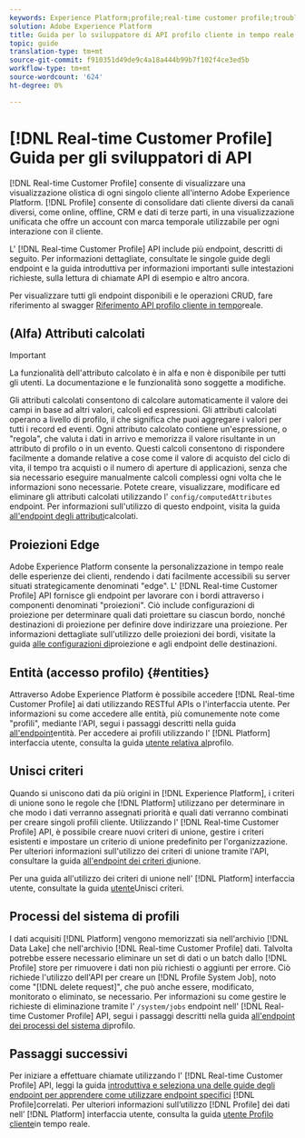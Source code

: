 ```yaml
---
keywords: Experience Platform;profile;real-time customer profile;troubleshooting;API
solution: Adobe Experience Platform
title: Guida per lo sviluppatore di API profilo cliente in tempo reale
topic: guide
translation-type: tm+mt
source-git-commit: f910351d49de9c4a18a444b99b7f102f4ce3ed5b
workflow-type: tm+mt
source-wordcount: '624'
ht-degree: 0%

---
```



# [!DNL Real-time Customer Profile] Guida per gli sviluppatori di API

[!DNL Real-time Customer Profile] consente di visualizzare una visualizzazione olistica di ogni singolo cliente all&#39;interno  Adobe Experience Platform. [!DNL Profile] consente di consolidare dati cliente diversi da canali diversi, come online, offline, CRM e dati di terze parti, in una visualizzazione unificata che offre un account con marca temporale utilizzabile per ogni interazione con il cliente.

L&#39; [!DNL Real-time Customer Profile] API include più endpoint, descritti di seguito. Per informazioni dettagliate, consultate le singole guide degli endpoint e la guida [](getting-started.md) introduttiva per informazioni importanti sulle intestazioni richieste, sulla lettura di chiamate API di esempio e altro ancora.

Per visualizzare tutti gli endpoint disponibili e le operazioni CRUD, fare riferimento al swagger [Riferimento API profilo cliente in tempo](https://www.adobe.io/apis/experienceplatform/home/api-reference.html#!acpdr/swagger-specs/real-time-customer-profile.yaml)reale.

## (Alfa) Attributi calcolati

>[!IMPORTANT]
>
>
>La funzionalità dell&#39;attributo calcolato è in alfa e non è disponibile per tutti gli utenti. La documentazione e le funzionalità sono soggette a modifiche.

Gli attributi calcolati consentono di calcolare automaticamente il valore dei campi in base ad altri valori, calcoli ed espressioni. Gli attributi calcolati operano a livello di profilo, il che significa che puoi aggregare i valori per tutti i record ed eventi. Ogni attributo calcolato contiene un&#39;espressione, o &quot;regola&quot;, che valuta i dati in arrivo e memorizza il valore risultante in un attributo di profilo o in un evento. Questi calcoli consentono di rispondere facilmente a domande relative a cose come il valore di acquisto del ciclo di vita, il tempo tra acquisti o il numero di aperture di applicazioni, senza che sia necessario eseguire manualmente calcoli complessi ogni volta che le informazioni sono necessarie. Potete creare, visualizzare, modificare ed eliminare gli attributi calcolati utilizzando l&#39; `config/computedAttributes` endpoint. Per informazioni sull&#39;utilizzo di questo endpoint, visita la guida [all&#39;endpoint degli attributi](computed-attributes.md)calcolati.

## Proiezioni Edge

 Adobe Experience Platform consente la personalizzazione in tempo reale delle esperienze dei clienti, rendendo i dati facilmente accessibili su server situati strategicamente denominati &quot;edge&quot;. L&#39; [!DNL Real-time Customer Profile] API fornisce gli endpoint per lavorare con i bordi attraverso i componenti denominati &quot;proiezioni&quot;. Ciò include configurazioni di proiezione per determinare quali dati proiettare su ciascun bordo, nonché destinazioni di proiezione per definire dove indirizzare una proiezione. Per informazioni dettagliate sull&#39;utilizzo delle proiezioni dei bordi, visitate la guida [alle configurazioni di](edge-projections.md)proiezione e agli endpoint delle destinazioni.

## Entità (accesso profilo) {#entities}

Attraverso  Adobe Experience Platform è possibile accedere [!DNL Real-time Customer Profile] ai dati utilizzando RESTful APIs o l&#39;interfaccia utente. Per informazioni su come accedere alle entità, più comunemente note come &quot;profili&quot;, mediante l&#39;API, segui i passaggi descritti nella guida [all&#39;endpoint](entities.md)entità. Per accedere ai profili utilizzando l&#39; [!DNL Platform] interfaccia utente, consulta la guida [utente relativa al](../ui/user-guide.md)profilo.

## Unisci criteri

Quando si uniscono dati da più origini in [!DNL Experience Platform], i criteri di unione sono le regole che [!DNL Platform] utilizzano per determinare in che modo i dati verranno assegnati priorità e quali dati verranno combinati per creare singoli profili cliente. Utilizzando l&#39; [!DNL Real-time Customer Profile] API, è possibile creare nuovi criteri di unione, gestire i criteri esistenti e impostare un criterio di unione predefinito per l&#39;organizzazione. Per ulteriori informazioni sull&#39;utilizzo dei criteri di unione tramite l&#39;API, consultare la guida [all&#39;endpoint dei criteri di](merge-policies.md)unione.

Per una guida all&#39;utilizzo dei criteri di unione nell&#39; [!DNL Platform] interfaccia utente, consultate la guida [utente](../ui/merge-policies.md)Unisci criteri.

## Processi del sistema di profili

I dati acquisiti [!DNL Platform] vengono memorizzati sia nell&#39;archivio [!DNL Data Lake] che nell&#39;archivio [!DNL Real-time Customer Profile] dati. Talvolta potrebbe essere necessario eliminare un set di dati o un batch dallo [!DNL Profile] store per rimuovere i dati non più richiesti o aggiunti per errore. Ciò richiede l&#39;utilizzo dell&#39;API per creare un [!DNL Profile System Job], noto come &quot;[!DNL delete request]&quot;, che può anche essere, modificato, monitorato o eliminato, se necessario. Per informazioni su come gestire le richieste di eliminazione tramite l&#39; `/system/jobs` endpoint nell&#39; [!DNL Real-time Customer Profile] API, segui i passaggi descritti nella guida [all&#39;endpoint dei processi del sistema di](profile-system-jobs.md)profilo.

## Passaggi successivi

Per iniziare a effettuare chiamate utilizzando l&#39; [!DNL Real-time Customer Profile] API, leggi la guida [introduttiva e seleziona una delle guide degli endpoint per apprendere come utilizzare endpoint specifici](getting-started.md) [!DNL Profile]correlati. Per ulteriori informazioni sull’utilizzo [!DNL Profile] dei dati nell’ [!DNL Platform] interfaccia utente, consulta la guida [utente Profilo cliente](../ui/user-guide.md)in tempo reale.